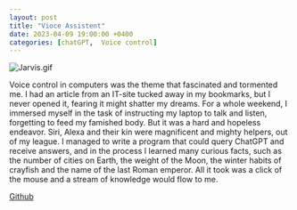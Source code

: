 ```yaml
---
layout: post
title: "Vioce Assistent"
date: 2023-04-09 19:00:00 +0400
categories: [chatGPT,  Voice control]
---
```


![Jarvis.gif](/home/ruslan/develop/ta0ma0.github.io/docs/assets/jarvis.gif)

Voice control in computers was the theme that fascinated and tormented me. I had an article from an IT-site tucked away in my bookmarks, but I never opened it, fearing it might shatter my dreams. For a whole weekend, I immersed myself in the task of instructing my laptop to talk and listen, forgetting to feed my famished body. But it was a hard and hopeless endeavor. Siri, Alexa and their kin were magnificent and mighty helpers, out of my league. I managed to write a program that could query ChatGPT and receive answers, and in the process I learned many curious facts, such as the number of cities on Earth, the weight of the Moon, the winter habits of crayfish and the name of the last Roman emperor. All it took was a click of the mouse and a stream of knowledge would flow to me.

[Github](https://github.com/ta0ma0/stt_chatgpt.git)
